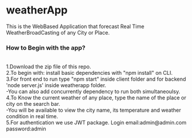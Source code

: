 # weatherApp

This is the WebBased Application that forecast Real Time WeatherBroadCasting of any City or Place.<br>
<h3>How to Begin with the app?</h3><br>
1.Download the zip file of this repo.<br>
2.To begin with: install basic dependencies with "npm install" on CLI.<br>
3.For front end to run type "npm start" inside client folder and for backend 'node server.js' inside weatherapp folder.<br>
 -You can also add concurrently dependency to run both simultaneoulsy.<br>
4.To Know the current weather of any place, type the name of the place or city on the search bar. <br>
 -You will be available to view the city name, its temperature and weather condition in real time.<br>
5.For authentication we use JWT package. Login email:admin@admin.com password:admin
